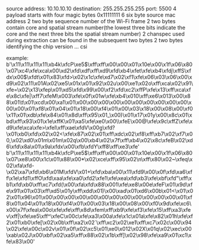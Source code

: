 source address: 10.10.10.10
destination: 255.255.255.255
port: 5500
4 payload starts with four magic bytes 0x11111111
6 six byte source mac address
2 two byte sequence number of the Wi-Fi frame
2 two bytes contain core and spatial stream number(the lowest three bits indicate the core and the next three bits the spatial stream number)
2 chanspec used during extraction can be found in the subsequent two bytes
2 two bytes identifying the chip version
... csi

example:
b'\x11\x11\x11\x11\xb4k\xfcP\xe5$\xff\xff\x00\x00\x01\x10e\x00\x1f\x06\x80\x07\xc4\xfe\xca\x00\xd2\xfd\xdf\xff\xd9\xfd\xb4\xfet\xfe\xb4\xfdj\xffS\xfdx\x00$\xfdt\x01\x83\xfd>\x02\x1c\xfe\xd7\x02\xf1\xfe\x06\x03\x06\x00\xd9\x02\x11\x01A\x02\xe5\x01x\x01\x92\x02u\x00\xe1\x02o\xff\xca\x02\x91\xfe=\x02\x13\xfep\x01\xd5\xfd\x99\x00\xf2\xfd\xc2\xffP\xfe\x13\xff\xca\xfe\x8c\xfe|\xff7\xfeM\x003\xfe\x0f\x01w\xfe\xb4\x010\xff\xe6\x013\x00\x88\x01\t\x01\xcd\x00\xa1\x01\x00\x00\x00\x00\x00\x00\x00\x00\x00\x00\x00\x00\x01\xf8\x01\x04\x01\x18\x00\xf4\x01\x00\x03\x18\x00\x08\x00\xf0\x11\x01\xdb\xfe\x84\x01\x8d\xff\x95\x01_\x00)\x01\x17\x01y\x00\x8c\x01\xbd\xff\x93\x01\x1e\xffK\x01\xa5\xfe\xe0\x00\\\xfeE\x00@\xfe\x9c\xffZ\xfe\xd9\xfe\xca\xfe>\xfel\xff\xae\xfdV\x00g\xfd?\x01\xb0\xfd\x02\x02<\xfe\x87\x02\x01\xff\xdc\x02\xf8\xff\xb7\x02\xf7\x00,\x02\xd0\x01m\x01m\x02q\x00\xb4\x02\x7f\xff\xb4\x02\x8c\xfeB\x02\xd6\xfd\x8a\x01\x9a\xfdx\x00\xfb\xfdY\xff8\xff\xe3\xfe'
b'\x11\x11\x11\x11\xb4k\xfcP\xe5$\xff\xff\x00\x00\x01\x10e\x00\x1f\x06\x80\x07\xe8\x00\x1c\x01\x88\x00*\x02\xce\xff\x95\x02\n\xff\x80\x02~\xfeq\x02\xfa\xfd-\x02\xa7\xfd\xb6\x01M\xfdV\x01+\xfd\xba\x00\x11\xfd9\x00\x0f\xfd\xa6\xff\x1e\xfd1\xffO\xfd\xaa\xfe\xa0\xfd2\xfe1\xfe\xea\xfd\xb3\xfe\xbf\xfd"\xff\xb1\xfd\xb0\xff\xc7\xfd(\x00\xfa\xfd\x88\x001\xfe\xe8\x00e\xfeF\x01\x9d\xfe\x91\x01\x03\xff\xd5\x01y\xff\xdd\x01)\x00\xad\x01\xd6\x00b\x01<\x01\x02\x01\x96\x01\x00\x00\x00\x00\x00\x00\x00\x00\x00\x00\x00\x00\x01\xf8\x01\x04\x01\x18\x00\xf4\x01\x00\x03\x18\x00\x08\x00\xf0\x9d\xfe\xc6\x00\x7f\xfea\x00o\xfe\xfe\xff\x8d\xfem\xff\xb9\xfe\xf3\xfe\x15\xff\xa3\xfev\xff|\xfe\xe5\xff^\xfeC\x00c\xfe\xa3\x00a\xfe\x1c\x01a\xfe\x82\x01h\xfe\xf2\x01\xb0\xfe[\x02\x0b\xff\xa2\x02`\xff\xc2\x02\xe1\xff\xc7\x02c\x00\x94\x02\xfe\x00c\x02v\x01\x0f\x02\xc5\x01\xe0\x012\x02X\x01q\x02\xec\x00\xab\x02J\x00\xbf\x02\xa5\xff\x88\x02\x1b\xff]\x02\x98\xfe\xa9\x01\xc1\xfe\x83\x00'
